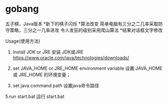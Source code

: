 # gobang
五子棋，Java版本
*新下的棋子闪烁
*算法改变
 简单电脑有三分之二几率采取防守策略，三分之一几率进攻
 令人发狂的级别采用爬山算法
*结果对话框文字修改


Usage(使用方法)
1. Install JDK or  JRE
  安装 JDK或JRE
  https://www.oracle.com/java/technologies/downloads/

2. set JAVA_HOME or JRE_HOME environment variable
    设置 JAVA_HOME或 JRE_HOME 的环境变量；
    
4. set java command path 
  设置java命令路径
  
 5.run start.bat
  运行 start.bat
